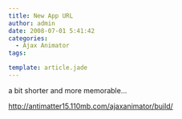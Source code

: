 ```yaml
---
title: New App URL
author: admin
date: 2008-07-01 5:41:42
categories:
  - Ajax Animator
tags: 

template: article.jade
---
```


a bit shorter and more memorable...

http://antimatter15.110mb.com/ajaxanimator/build/

